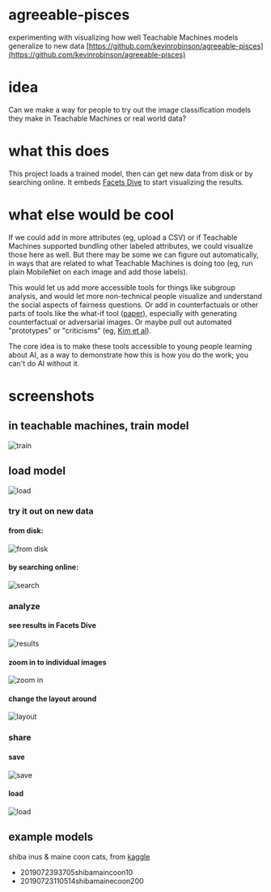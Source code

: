 agreeable-pisces
=================
experimenting with visualizing how well Teachable Machines models generalize to new data
[https://github.com/kevinrobinson/agreeable-pisces](https://github.com/kevinrobinson/agreeable-pisces)

# idea
Can we make a way for people to try out the image classification models they make in Teachable Machines or real world data?

# what this does
This project loads a trained model, then can get new data from disk or by searching online.  It embeds [Facets Dive](https://github.com/PAIR-code/facets/tree/master/facets_dive) to start visualizing the results.

# what else would be cool
If we could add in more attributes (eg, upload a CSV) or if Teachable Machines supported bundling other labeled attributes, we could visualize those here as well.  But there may be some we can figure out automatically, in ways that are related to what Teachable Machines is doing too (eg, run plain MobileNet on each image and add those labels).  

This would let us add more accessible tools for things like subgroup analysis, and would let more non-technical people visualize and understand the social aspects of fairness questions.  Or add in counterfactuals or other parts of tools like the what-if tool ([paper](https://arxiv.org/abs/1907.04135)), especially with generating counterfactual or adversarial images.  Or maybe pull out automated "prototypes" or "criticisms" (eg, [Kim et al](http://people.csail.mit.edu/beenkim/papers/KIM2016NIPS_MMD.pdf)).  

The core idea is to make these tools accessible to young people learning about AI, as a way to demonstrate how this is how you do the work; you can't do AI without it.


# screenshots
## in teachable machines, train model
![train](https://cdn.glitch.com/ab9b24c1-0ef7-44eb-8d1f-fa5b8a84c7c3%2F100-training.png?v=1563895444678)

## load model
![load](https://cdn.glitch.com/ab9b24c1-0ef7-44eb-8d1f-fa5b8a84c7c3%2F100-load-model.png?v=1563895443098)


### try it out on new data
#### from disk:
![from disk](https://cdn.glitch.com/ab9b24c1-0ef7-44eb-8d1f-fa5b8a84c7c3%2F100-upload.png?v=1563895445234)

#### by searching online:
![search](https://cdn.glitch.com/ab9b24c1-0ef7-44eb-8d1f-fa5b8a84c7c3%2F100-search.png?v=1563895443000)

### analyze
#### see results in Facets Dive
![results](https://cdn.glitch.com/ab9b24c1-0ef7-44eb-8d1f-fa5b8a84c7c3%2F100-search-for-shibas.png?v=1563895446657)

#### zoom in to individual images
![zoom in](https://cdn.glitch.com/ab9b24c1-0ef7-44eb-8d1f-fa5b8a84c7c3%2F100-zoom-shiba.png?v=1563895447030)

#### change the layout around
![layout](https://cdn.glitch.com/ab9b24c1-0ef7-44eb-8d1f-fa5b8a84c7c3%2F100-rework-facets.png?v=1563895447452)

### share
#### save
![save](https://cdn.glitch.com/ab9b24c1-0ef7-44eb-8d1f-fa5b8a84c7c3%2Fjson.png?v=1563896142393)

#### load
![load](https://cdn.glitch.com/ab9b24c1-0ef7-44eb-8d1f-fa5b8a84c7c3%2F100-search-for-maine-coon.png?v=1563895444453)

## example models
shiba inus & maine coon cats, from [kaggle](https://www.kaggle.com/tanlikesmath/the-oxfordiiit-pet-dataset/downloads/the-oxfordiiit-pet-dataset.zip/1)
- 2019072393705shibamaincoon10
- 20190723110514shibamainecoon200
